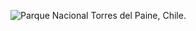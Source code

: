 ![Parque Nacional Torres del Paine, Chile.](https://upload.wikimedia.org/wikipedia/commons/thumb/c/ce/Torres_del_Paine_y_cuernos_del_Paine%2C_montaje.jpg/1024px-Torres_del_Paine_y_cuernos_del_Paine%2C_montaje.jpg)
